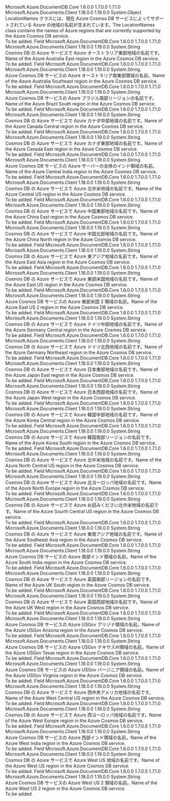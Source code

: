 <Type Name="LocationNames" FullName="Microsoft.Azure.Documents.LocationNames">
  <TypeSignature Language="C#" Value="public static class LocationNames" />
  <TypeSignature Language="ILAsm" Value=".class public auto ansi abstract sealed beforefieldinit LocationNames extends System.Object" />
  <TypeSignature Language="DocId" Value="T:Microsoft.Azure.Documents.LocationNames" />
  <TypeSignature Language="VB.NET" Value="Public Class LocationNames" />
  <TypeSignature Language="F#" Value="type LocationNames = class" />
  <AssemblyInfo>
    <AssemblyName>Microsoft.Azure.DocumentDB.Core</AssemblyName>
    <AssemblyVersion>1.6.0.0</AssemblyVersion>
    <AssemblyVersion>1.7.0.0</AssemblyVersion>
    <AssemblyVersion>1.7.1.0</AssemblyVersion>
  </AssemblyInfo>
  <AssemblyInfo>
    <AssemblyName>Microsoft.Azure.Documents.Client</AssemblyName>
    <AssemblyVersion>1.18.0.0</AssemblyVersion>
    <AssemblyVersion>1.19.0.0</AssemblyVersion>
  </AssemblyInfo>
  <Base>
    <BaseTypeName>System.Object</BaseTypeName>
  </Base>
  <Interfaces />
  <Docs>
    <summary>
            <span data-ttu-id="ab3b2-101">LocationNames クラスには、現在 Azure Cosmos DB サービスによってサポートされている Azure の地域の名前が含まれています。</span><span class="sxs-lookup"><span data-stu-id="ab3b2-101">The LocationNames class contains the names of Azure regions that are currently supported by the Azure Cosmos DB service.</span></span>
            </summary>
    <remarks>To be added.</remarks>
  </Docs>
  <Members>
    <Member MemberName="AustraliaEast">
      <MemberSignature Language="C#" Value="public const string AustraliaEast;" />
      <MemberSignature Language="ILAsm" Value=".field public static literal string AustraliaEast" />
      <MemberSignature Language="DocId" Value="F:Microsoft.Azure.Documents.LocationNames.AustraliaEast" />
      <MemberSignature Language="VB.NET" Value="Public Const AustraliaEast As String " />
      <MemberSignature Language="F#" Value="val mutable AustraliaEast : string" Usage="Microsoft.Azure.Documents.LocationNames.AustraliaEast" />
      <MemberType>Field</MemberType>
      <AssemblyInfo>
        <AssemblyName>Microsoft.Azure.DocumentDB.Core</AssemblyName>
        <AssemblyVersion>1.6.0.0</AssemblyVersion>
        <AssemblyVersion>1.7.0.0</AssemblyVersion>
        <AssemblyVersion>1.7.1.0</AssemblyVersion>
      </AssemblyInfo>
      <AssemblyInfo>
        <AssemblyName>Microsoft.Azure.Documents.Client</AssemblyName>
        <AssemblyVersion>1.18.0.0</AssemblyVersion>
        <AssemblyVersion>1.19.0.0</AssemblyVersion>
      </AssemblyInfo>
      <ReturnValue>
        <ReturnType>System.String</ReturnType>
      </ReturnValue>
      <Docs>
        <summary>
            <span data-ttu-id="ab3b2-102">Cosmos DB の Azure サービスで Azure オーストラリア東部地域の名前です。</span><span class="sxs-lookup"><span data-stu-id="ab3b2-102">Name of the Azure Australia East region in the Azure Cosmos DB service.</span></span>
            </summary>
        <remarks>To be added.</remarks>
      </Docs>
    </Member>
    <Member MemberName="AustraliaSoutheast">
      <MemberSignature Language="C#" Value="public const string AustraliaSoutheast;" />
      <MemberSignature Language="ILAsm" Value=".field public static literal string AustraliaSoutheast" />
      <MemberSignature Language="DocId" Value="F:Microsoft.Azure.Documents.LocationNames.AustraliaSoutheast" />
      <MemberSignature Language="VB.NET" Value="Public Const AustraliaSoutheast As String " />
      <MemberSignature Language="F#" Value="val mutable AustraliaSoutheast : string" Usage="Microsoft.Azure.Documents.LocationNames.AustraliaSoutheast" />
      <MemberType>Field</MemberType>
      <AssemblyInfo>
        <AssemblyName>Microsoft.Azure.DocumentDB.Core</AssemblyName>
        <AssemblyVersion>1.6.0.0</AssemblyVersion>
        <AssemblyVersion>1.7.0.0</AssemblyVersion>
        <AssemblyVersion>1.7.1.0</AssemblyVersion>
      </AssemblyInfo>
      <AssemblyInfo>
        <AssemblyName>Microsoft.Azure.Documents.Client</AssemblyName>
        <AssemblyVersion>1.18.0.0</AssemblyVersion>
        <AssemblyVersion>1.19.0.0</AssemblyVersion>
      </AssemblyInfo>
      <ReturnValue>
        <ReturnType>System.String</ReturnType>
      </ReturnValue>
      <Docs>
        <summary>
            <span data-ttu-id="ab3b2-103">Azure Cosmos DB サービスの Azure オーストラリア南東部領域の名前。</span><span class="sxs-lookup"><span data-stu-id="ab3b2-103">Name of the Azure Australia Southeast region in the Azure Cosmos DB service.</span></span>
            </summary>
        <remarks>To be added.</remarks>
      </Docs>
    </Member>
    <Member MemberName="BrazilSouth">
      <MemberSignature Language="C#" Value="public const string BrazilSouth;" />
      <MemberSignature Language="ILAsm" Value=".field public static literal string BrazilSouth" />
      <MemberSignature Language="DocId" Value="F:Microsoft.Azure.Documents.LocationNames.BrazilSouth" />
      <MemberSignature Language="VB.NET" Value="Public Const BrazilSouth As String " />
      <MemberSignature Language="F#" Value="val mutable BrazilSouth : string" Usage="Microsoft.Azure.Documents.LocationNames.BrazilSouth" />
      <MemberType>Field</MemberType>
      <AssemblyInfo>
        <AssemblyName>Microsoft.Azure.DocumentDB.Core</AssemblyName>
        <AssemblyVersion>1.6.0.0</AssemblyVersion>
        <AssemblyVersion>1.7.0.0</AssemblyVersion>
        <AssemblyVersion>1.7.1.0</AssemblyVersion>
      </AssemblyInfo>
      <AssemblyInfo>
        <AssemblyName>Microsoft.Azure.Documents.Client</AssemblyName>
        <AssemblyVersion>1.18.0.0</AssemblyVersion>
        <AssemblyVersion>1.19.0.0</AssemblyVersion>
      </AssemblyInfo>
      <ReturnValue>
        <ReturnType>System.String</ReturnType>
      </ReturnValue>
      <Docs>
        <summary>
            <span data-ttu-id="ab3b2-104">Azure Cosmos DB サービスの Azure ブラジル南部リージョンの名前です。</span><span class="sxs-lookup"><span data-stu-id="ab3b2-104">Name of the Azure Brazil South region in the Azure Cosmos DB service.</span></span>
            </summary>
        <remarks>To be added.</remarks>
      </Docs>
    </Member>
    <Member MemberName="CanadaCentral">
      <MemberSignature Language="C#" Value="public const string CanadaCentral;" />
      <MemberSignature Language="ILAsm" Value=".field public static literal string CanadaCentral" />
      <MemberSignature Language="DocId" Value="F:Microsoft.Azure.Documents.LocationNames.CanadaCentral" />
      <MemberSignature Language="VB.NET" Value="Public Const CanadaCentral As String " />
      <MemberSignature Language="F#" Value="val mutable CanadaCentral : string" Usage="Microsoft.Azure.Documents.LocationNames.CanadaCentral" />
      <MemberType>Field</MemberType>
      <AssemblyInfo>
        <AssemblyName>Microsoft.Azure.DocumentDB.Core</AssemblyName>
        <AssemblyVersion>1.6.0.0</AssemblyVersion>
        <AssemblyVersion>1.7.0.0</AssemblyVersion>
        <AssemblyVersion>1.7.1.0</AssemblyVersion>
      </AssemblyInfo>
      <AssemblyInfo>
        <AssemblyName>Microsoft.Azure.Documents.Client</AssemblyName>
        <AssemblyVersion>1.18.0.0</AssemblyVersion>
        <AssemblyVersion>1.19.0.0</AssemblyVersion>
      </AssemblyInfo>
      <ReturnValue>
        <ReturnType>System.String</ReturnType>
      </ReturnValue>
      <Docs>
        <summary>
            <span data-ttu-id="ab3b2-105">Cosmos DB の Azure サービスで Azure カナダ中部地域の名前です。</span><span class="sxs-lookup"><span data-stu-id="ab3b2-105">Name of the Azure Canada Central region in the Azure Cosmos DB service.</span></span>
            </summary>
        <remarks>To be added.</remarks>
      </Docs>
    </Member>
    <Member MemberName="CanadaEast">
      <MemberSignature Language="C#" Value="public const string CanadaEast;" />
      <MemberSignature Language="ILAsm" Value=".field public static literal string CanadaEast" />
      <MemberSignature Language="DocId" Value="F:Microsoft.Azure.Documents.LocationNames.CanadaEast" />
      <MemberSignature Language="VB.NET" Value="Public Const CanadaEast As String " />
      <MemberSignature Language="F#" Value="val mutable CanadaEast : string" Usage="Microsoft.Azure.Documents.LocationNames.CanadaEast" />
      <MemberType>Field</MemberType>
      <AssemblyInfo>
        <AssemblyName>Microsoft.Azure.DocumentDB.Core</AssemblyName>
        <AssemblyVersion>1.6.0.0</AssemblyVersion>
        <AssemblyVersion>1.7.0.0</AssemblyVersion>
        <AssemblyVersion>1.7.1.0</AssemblyVersion>
      </AssemblyInfo>
      <AssemblyInfo>
        <AssemblyName>Microsoft.Azure.Documents.Client</AssemblyName>
        <AssemblyVersion>1.18.0.0</AssemblyVersion>
        <AssemblyVersion>1.19.0.0</AssemblyVersion>
      </AssemblyInfo>
      <ReturnValue>
        <ReturnType>System.String</ReturnType>
      </ReturnValue>
      <Docs>
        <summary>
            <span data-ttu-id="ab3b2-106">Cosmos DB の Azure サービスで Azure カナダ東部地域の名前です。</span><span class="sxs-lookup"><span data-stu-id="ab3b2-106">Name of the Azure Canada East region in the Azure Cosmos DB service.</span></span>
            </summary>
        <remarks>To be added.</remarks>
      </Docs>
    </Member>
    <Member MemberName="CentralIndia">
      <MemberSignature Language="C#" Value="public const string CentralIndia;" />
      <MemberSignature Language="ILAsm" Value=".field public static literal string CentralIndia" />
      <MemberSignature Language="DocId" Value="F:Microsoft.Azure.Documents.LocationNames.CentralIndia" />
      <MemberSignature Language="VB.NET" Value="Public Const CentralIndia As String " />
      <MemberSignature Language="F#" Value="val mutable CentralIndia : string" Usage="Microsoft.Azure.Documents.LocationNames.CentralIndia" />
      <MemberType>Field</MemberType>
      <AssemblyInfo>
        <AssemblyName>Microsoft.Azure.DocumentDB.Core</AssemblyName>
        <AssemblyVersion>1.6.0.0</AssemblyVersion>
        <AssemblyVersion>1.7.0.0</AssemblyVersion>
        <AssemblyVersion>1.7.1.0</AssemblyVersion>
      </AssemblyInfo>
      <AssemblyInfo>
        <AssemblyName>Microsoft.Azure.Documents.Client</AssemblyName>
        <AssemblyVersion>1.18.0.0</AssemblyVersion>
        <AssemblyVersion>1.19.0.0</AssemblyVersion>
      </AssemblyInfo>
      <ReturnValue>
        <ReturnType>System.String</ReturnType>
      </ReturnValue>
      <Docs>
        <summary>
            <span data-ttu-id="ab3b2-107">Azure Cosmos DB サービスの Azure サーバーの全体のインド領域の名前。</span><span class="sxs-lookup"><span data-stu-id="ab3b2-107">Name of the Azure Central India region in the Azure Cosmos DB service.</span></span>
            </summary>
        <remarks>To be added.</remarks>
      </Docs>
    </Member>
    <Member MemberName="CentralUS">
      <MemberSignature Language="C#" Value="public const string CentralUS;" />
      <MemberSignature Language="ILAsm" Value=".field public static literal string CentralUS" />
      <MemberSignature Language="DocId" Value="F:Microsoft.Azure.Documents.LocationNames.CentralUS" />
      <MemberSignature Language="VB.NET" Value="Public Const CentralUS As String " />
      <MemberSignature Language="F#" Value="val mutable CentralUS : string" Usage="Microsoft.Azure.Documents.LocationNames.CentralUS" />
      <MemberType>Field</MemberType>
      <AssemblyInfo>
        <AssemblyName>Microsoft.Azure.DocumentDB.Core</AssemblyName>
        <AssemblyVersion>1.6.0.0</AssemblyVersion>
        <AssemblyVersion>1.7.0.0</AssemblyVersion>
        <AssemblyVersion>1.7.1.0</AssemblyVersion>
      </AssemblyInfo>
      <AssemblyInfo>
        <AssemblyName>Microsoft.Azure.Documents.Client</AssemblyName>
        <AssemblyVersion>1.18.0.0</AssemblyVersion>
        <AssemblyVersion>1.19.0.0</AssemblyVersion>
      </AssemblyInfo>
      <ReturnValue>
        <ReturnType>System.String</ReturnType>
      </ReturnValue>
      <Docs>
        <summary>
            <span data-ttu-id="ab3b2-108">Cosmos DB の Azure サービスで Azure 北中米地域の名前です。</span><span class="sxs-lookup"><span data-stu-id="ab3b2-108">Name of the Azure Central US region in the Azure Cosmos DB service.</span></span>
            </summary>
        <remarks>To be added.</remarks>
      </Docs>
    </Member>
    <Member MemberName="ChinaEast">
      <MemberSignature Language="C#" Value="public const string ChinaEast;" />
      <MemberSignature Language="ILAsm" Value=".field public static literal string ChinaEast" />
      <MemberSignature Language="DocId" Value="F:Microsoft.Azure.Documents.LocationNames.ChinaEast" />
      <MemberSignature Language="VB.NET" Value="Public Const ChinaEast As String " />
      <MemberSignature Language="F#" Value="val mutable ChinaEast : string" Usage="Microsoft.Azure.Documents.LocationNames.ChinaEast" />
      <MemberType>Field</MemberType>
      <AssemblyInfo>
        <AssemblyName>Microsoft.Azure.DocumentDB.Core</AssemblyName>
        <AssemblyVersion>1.6.0.0</AssemblyVersion>
        <AssemblyVersion>1.7.0.0</AssemblyVersion>
        <AssemblyVersion>1.7.1.0</AssemblyVersion>
      </AssemblyInfo>
      <AssemblyInfo>
        <AssemblyName>Microsoft.Azure.Documents.Client</AssemblyName>
        <AssemblyVersion>1.18.0.0</AssemblyVersion>
        <AssemblyVersion>1.19.0.0</AssemblyVersion>
      </AssemblyInfo>
      <ReturnValue>
        <ReturnType>System.String</ReturnType>
      </ReturnValue>
      <Docs>
        <summary>
            <span data-ttu-id="ab3b2-109">Cosmos DB の Azure サービスで Azure 中国東部地域の名前です。</span><span class="sxs-lookup"><span data-stu-id="ab3b2-109">Name of the Azure China East region in the Azure Cosmos DB service.</span></span>
            </summary>
        <remarks>To be added.</remarks>
      </Docs>
    </Member>
    <Member MemberName="ChinaNorth">
      <MemberSignature Language="C#" Value="public const string ChinaNorth;" />
      <MemberSignature Language="ILAsm" Value=".field public static literal string ChinaNorth" />
      <MemberSignature Language="DocId" Value="F:Microsoft.Azure.Documents.LocationNames.ChinaNorth" />
      <MemberSignature Language="VB.NET" Value="Public Const ChinaNorth As String " />
      <MemberSignature Language="F#" Value="val mutable ChinaNorth : string" Usage="Microsoft.Azure.Documents.LocationNames.ChinaNorth" />
      <MemberType>Field</MemberType>
      <AssemblyInfo>
        <AssemblyName>Microsoft.Azure.DocumentDB.Core</AssemblyName>
        <AssemblyVersion>1.6.0.0</AssemblyVersion>
        <AssemblyVersion>1.7.0.0</AssemblyVersion>
        <AssemblyVersion>1.7.1.0</AssemblyVersion>
      </AssemblyInfo>
      <AssemblyInfo>
        <AssemblyName>Microsoft.Azure.Documents.Client</AssemblyName>
        <AssemblyVersion>1.18.0.0</AssemblyVersion>
        <AssemblyVersion>1.19.0.0</AssemblyVersion>
      </AssemblyInfo>
      <ReturnValue>
        <ReturnType>System.String</ReturnType>
      </ReturnValue>
      <Docs>
        <summary>
            <span data-ttu-id="ab3b2-110">Cosmos DB の Azure サービスで Azure 中国北部地域の名前です。</span><span class="sxs-lookup"><span data-stu-id="ab3b2-110">Name of the Azure China North region in the Azure Cosmos DB service.</span></span>
            </summary>
        <remarks>To be added.</remarks>
      </Docs>
    </Member>
    <Member MemberName="EastAsia">
      <MemberSignature Language="C#" Value="public const string EastAsia;" />
      <MemberSignature Language="ILAsm" Value=".field public static literal string EastAsia" />
      <MemberSignature Language="DocId" Value="F:Microsoft.Azure.Documents.LocationNames.EastAsia" />
      <MemberSignature Language="VB.NET" Value="Public Const EastAsia As String " />
      <MemberSignature Language="F#" Value="val mutable EastAsia : string" Usage="Microsoft.Azure.Documents.LocationNames.EastAsia" />
      <MemberType>Field</MemberType>
      <AssemblyInfo>
        <AssemblyName>Microsoft.Azure.DocumentDB.Core</AssemblyName>
        <AssemblyVersion>1.6.0.0</AssemblyVersion>
        <AssemblyVersion>1.7.0.0</AssemblyVersion>
        <AssemblyVersion>1.7.1.0</AssemblyVersion>
      </AssemblyInfo>
      <AssemblyInfo>
        <AssemblyName>Microsoft.Azure.Documents.Client</AssemblyName>
        <AssemblyVersion>1.18.0.0</AssemblyVersion>
        <AssemblyVersion>1.19.0.0</AssemblyVersion>
      </AssemblyInfo>
      <ReturnValue>
        <ReturnType>System.String</ReturnType>
      </ReturnValue>
      <Docs>
        <summary>
            <span data-ttu-id="ab3b2-111">Cosmos DB の Azure サービスで Azure 東アジア地域の名前です。</span><span class="sxs-lookup"><span data-stu-id="ab3b2-111">Name of the Azure East Asia region in the Azure Cosmos DB service.</span></span>
            </summary>
        <remarks>To be added.</remarks>
      </Docs>
    </Member>
    <Member MemberName="EastUS">
      <MemberSignature Language="C#" Value="public const string EastUS;" />
      <MemberSignature Language="ILAsm" Value=".field public static literal string EastUS" />
      <MemberSignature Language="DocId" Value="F:Microsoft.Azure.Documents.LocationNames.EastUS" />
      <MemberSignature Language="VB.NET" Value="Public Const EastUS As String " />
      <MemberSignature Language="F#" Value="val mutable EastUS : string" Usage="Microsoft.Azure.Documents.LocationNames.EastUS" />
      <MemberType>Field</MemberType>
      <AssemblyInfo>
        <AssemblyName>Microsoft.Azure.DocumentDB.Core</AssemblyName>
        <AssemblyVersion>1.6.0.0</AssemblyVersion>
        <AssemblyVersion>1.7.0.0</AssemblyVersion>
        <AssemblyVersion>1.7.1.0</AssemblyVersion>
      </AssemblyInfo>
      <AssemblyInfo>
        <AssemblyName>Microsoft.Azure.Documents.Client</AssemblyName>
        <AssemblyVersion>1.18.0.0</AssemblyVersion>
        <AssemblyVersion>1.19.0.0</AssemblyVersion>
      </AssemblyInfo>
      <ReturnValue>
        <ReturnType>System.String</ReturnType>
      </ReturnValue>
      <Docs>
        <summary>
            <span data-ttu-id="ab3b2-112">Cosmos DB の Azure サービスで Azure 東部米国地域の名前です。</span><span class="sxs-lookup"><span data-stu-id="ab3b2-112">Name of the Azure East US region in the Azure Cosmos DB service.</span></span>
            </summary>
        <remarks>To be added.</remarks>
      </Docs>
    </Member>
    <Member MemberName="EastUS2">
      <MemberSignature Language="C#" Value="public const string EastUS2;" />
      <MemberSignature Language="ILAsm" Value=".field public static literal string EastUS2" />
      <MemberSignature Language="DocId" Value="F:Microsoft.Azure.Documents.LocationNames.EastUS2" />
      <MemberSignature Language="VB.NET" Value="Public Const EastUS2 As String " />
      <MemberSignature Language="F#" Value="val mutable EastUS2 : string" Usage="Microsoft.Azure.Documents.LocationNames.EastUS2" />
      <MemberType>Field</MemberType>
      <AssemblyInfo>
        <AssemblyName>Microsoft.Azure.DocumentDB.Core</AssemblyName>
        <AssemblyVersion>1.6.0.0</AssemblyVersion>
        <AssemblyVersion>1.7.0.0</AssemblyVersion>
        <AssemblyVersion>1.7.1.0</AssemblyVersion>
      </AssemblyInfo>
      <AssemblyInfo>
        <AssemblyName>Microsoft.Azure.Documents.Client</AssemblyName>
        <AssemblyVersion>1.18.0.0</AssemblyVersion>
        <AssemblyVersion>1.19.0.0</AssemblyVersion>
      </AssemblyInfo>
      <ReturnValue>
        <ReturnType>System.String</ReturnType>
      </ReturnValue>
      <Docs>
        <summary>
            <span data-ttu-id="ab3b2-113">Azure Cosmos DB サービスの Azure 東部米国 2 領域の名前。</span><span class="sxs-lookup"><span data-stu-id="ab3b2-113">Name of the Azure East US 2 region in the Azure Cosmos DB service.</span></span>
            </summary>
        <remarks>To be added.</remarks>
      </Docs>
    </Member>
    <Member MemberName="GermanyCentral">
      <MemberSignature Language="C#" Value="public const string GermanyCentral;" />
      <MemberSignature Language="ILAsm" Value=".field public static literal string GermanyCentral" />
      <MemberSignature Language="DocId" Value="F:Microsoft.Azure.Documents.LocationNames.GermanyCentral" />
      <MemberSignature Language="VB.NET" Value="Public Const GermanyCentral As String " />
      <MemberSignature Language="F#" Value="val mutable GermanyCentral : string" Usage="Microsoft.Azure.Documents.LocationNames.GermanyCentral" />
      <MemberType>Field</MemberType>
      <AssemblyInfo>
        <AssemblyName>Microsoft.Azure.DocumentDB.Core</AssemblyName>
        <AssemblyVersion>1.6.0.0</AssemblyVersion>
        <AssemblyVersion>1.7.0.0</AssemblyVersion>
        <AssemblyVersion>1.7.1.0</AssemblyVersion>
      </AssemblyInfo>
      <AssemblyInfo>
        <AssemblyName>Microsoft.Azure.Documents.Client</AssemblyName>
        <AssemblyVersion>1.18.0.0</AssemblyVersion>
        <AssemblyVersion>1.19.0.0</AssemblyVersion>
      </AssemblyInfo>
      <ReturnValue>
        <ReturnType>System.String</ReturnType>
      </ReturnValue>
      <Docs>
        <summary>
            <span data-ttu-id="ab3b2-114">Cosmos DB の Azure サービスで Azure ドイツ中部地域の名前です。</span><span class="sxs-lookup"><span data-stu-id="ab3b2-114">Name of the Azure Germany Central region in the Azure Cosmos DB service.</span></span>
            </summary>
        <remarks>To be added.</remarks>
      </Docs>
    </Member>
    <Member MemberName="GermanyNortheast">
      <MemberSignature Language="C#" Value="public const string GermanyNortheast;" />
      <MemberSignature Language="ILAsm" Value=".field public static literal string GermanyNortheast" />
      <MemberSignature Language="DocId" Value="F:Microsoft.Azure.Documents.LocationNames.GermanyNortheast" />
      <MemberSignature Language="VB.NET" Value="Public Const GermanyNortheast As String " />
      <MemberSignature Language="F#" Value="val mutable GermanyNortheast : string" Usage="Microsoft.Azure.Documents.LocationNames.GermanyNortheast" />
      <MemberType>Field</MemberType>
      <AssemblyInfo>
        <AssemblyName>Microsoft.Azure.DocumentDB.Core</AssemblyName>
        <AssemblyVersion>1.6.0.0</AssemblyVersion>
        <AssemblyVersion>1.7.0.0</AssemblyVersion>
        <AssemblyVersion>1.7.1.0</AssemblyVersion>
      </AssemblyInfo>
      <AssemblyInfo>
        <AssemblyName>Microsoft.Azure.Documents.Client</AssemblyName>
        <AssemblyVersion>1.18.0.0</AssemblyVersion>
        <AssemblyVersion>1.19.0.0</AssemblyVersion>
      </AssemblyInfo>
      <ReturnValue>
        <ReturnType>System.String</ReturnType>
      </ReturnValue>
      <Docs>
        <summary>
            <span data-ttu-id="ab3b2-115">Cosmos DB の Azure サービスで Azure ドイツ北西地域の名前です。</span><span class="sxs-lookup"><span data-stu-id="ab3b2-115">Name of the Azure Germany Northeast region in the Azure Cosmos DB service.</span></span>
            </summary>
        <remarks>To be added.</remarks>
      </Docs>
    </Member>
    <Member MemberName="JapanEast">
      <MemberSignature Language="C#" Value="public const string JapanEast;" />
      <MemberSignature Language="ILAsm" Value=".field public static literal string JapanEast" />
      <MemberSignature Language="DocId" Value="F:Microsoft.Azure.Documents.LocationNames.JapanEast" />
      <MemberSignature Language="VB.NET" Value="Public Const JapanEast As String " />
      <MemberSignature Language="F#" Value="val mutable JapanEast : string" Usage="Microsoft.Azure.Documents.LocationNames.JapanEast" />
      <MemberType>Field</MemberType>
      <AssemblyInfo>
        <AssemblyName>Microsoft.Azure.DocumentDB.Core</AssemblyName>
        <AssemblyVersion>1.6.0.0</AssemblyVersion>
        <AssemblyVersion>1.7.0.0</AssemblyVersion>
        <AssemblyVersion>1.7.1.0</AssemblyVersion>
      </AssemblyInfo>
      <AssemblyInfo>
        <AssemblyName>Microsoft.Azure.Documents.Client</AssemblyName>
        <AssemblyVersion>1.18.0.0</AssemblyVersion>
        <AssemblyVersion>1.19.0.0</AssemblyVersion>
      </AssemblyInfo>
      <ReturnValue>
        <ReturnType>System.String</ReturnType>
      </ReturnValue>
      <Docs>
        <summary>
            <span data-ttu-id="ab3b2-116">Cosmos DB の Azure サービスで Azure 日本東部地域の名前です。</span><span class="sxs-lookup"><span data-stu-id="ab3b2-116">Name of the Azure Japan East region in the Azure Cosmos DB service.</span></span>
            </summary>
        <remarks>To be added.</remarks>
      </Docs>
    </Member>
    <Member MemberName="JapanWest">
      <MemberSignature Language="C#" Value="public const string JapanWest;" />
      <MemberSignature Language="ILAsm" Value=".field public static literal string JapanWest" />
      <MemberSignature Language="DocId" Value="F:Microsoft.Azure.Documents.LocationNames.JapanWest" />
      <MemberSignature Language="VB.NET" Value="Public Const JapanWest As String " />
      <MemberSignature Language="F#" Value="val mutable JapanWest : string" Usage="Microsoft.Azure.Documents.LocationNames.JapanWest" />
      <MemberType>Field</MemberType>
      <AssemblyInfo>
        <AssemblyName>Microsoft.Azure.DocumentDB.Core</AssemblyName>
        <AssemblyVersion>1.6.0.0</AssemblyVersion>
        <AssemblyVersion>1.7.0.0</AssemblyVersion>
        <AssemblyVersion>1.7.1.0</AssemblyVersion>
      </AssemblyInfo>
      <AssemblyInfo>
        <AssemblyName>Microsoft.Azure.Documents.Client</AssemblyName>
        <AssemblyVersion>1.18.0.0</AssemblyVersion>
        <AssemblyVersion>1.19.0.0</AssemblyVersion>
      </AssemblyInfo>
      <ReturnValue>
        <ReturnType>System.String</ReturnType>
      </ReturnValue>
      <Docs>
        <summary>
            <span data-ttu-id="ab3b2-117">Cosmos DB の Azure サービスで Azure 日本西部地域の名前です。</span><span class="sxs-lookup"><span data-stu-id="ab3b2-117">Name of the Azure Japan West region in the Azure Cosmos DB service.</span></span>
            </summary>
        <remarks>To be added.</remarks>
      </Docs>
    </Member>
    <Member MemberName="KoreaCentral">
      <MemberSignature Language="C#" Value="public const string KoreaCentral;" />
      <MemberSignature Language="ILAsm" Value=".field public static literal string KoreaCentral" />
      <MemberSignature Language="DocId" Value="F:Microsoft.Azure.Documents.LocationNames.KoreaCentral" />
      <MemberSignature Language="VB.NET" Value="Public Const KoreaCentral As String " />
      <MemberSignature Language="F#" Value="val mutable KoreaCentral : string" Usage="Microsoft.Azure.Documents.LocationNames.KoreaCentral" />
      <MemberType>Field</MemberType>
      <AssemblyInfo>
        <AssemblyName>Microsoft.Azure.DocumentDB.Core</AssemblyName>
        <AssemblyVersion>1.6.0.0</AssemblyVersion>
        <AssemblyVersion>1.7.0.0</AssemblyVersion>
        <AssemblyVersion>1.7.1.0</AssemblyVersion>
      </AssemblyInfo>
      <AssemblyInfo>
        <AssemblyName>Microsoft.Azure.Documents.Client</AssemblyName>
        <AssemblyVersion>1.18.0.0</AssemblyVersion>
        <AssemblyVersion>1.19.0.0</AssemblyVersion>
      </AssemblyInfo>
      <ReturnValue>
        <ReturnType>System.String</ReturnType>
      </ReturnValue>
      <Docs>
        <summary>
            <span data-ttu-id="ab3b2-118">Cosmos DB の Azure サービスで Azure 韓国中部地域の名前です。</span><span class="sxs-lookup"><span data-stu-id="ab3b2-118">Name of the Azure Korea Central region in the Azure Cosmos DB service.</span></span>
            </summary>
        <remarks>To be added.</remarks>
      </Docs>
    </Member>
    <Member MemberName="KoreaSouth">
      <MemberSignature Language="C#" Value="public const string KoreaSouth;" />
      <MemberSignature Language="ILAsm" Value=".field public static literal string KoreaSouth" />
      <MemberSignature Language="DocId" Value="F:Microsoft.Azure.Documents.LocationNames.KoreaSouth" />
      <MemberSignature Language="VB.NET" Value="Public Const KoreaSouth As String " />
      <MemberSignature Language="F#" Value="val mutable KoreaSouth : string" Usage="Microsoft.Azure.Documents.LocationNames.KoreaSouth" />
      <MemberType>Field</MemberType>
      <AssemblyInfo>
        <AssemblyName>Microsoft.Azure.DocumentDB.Core</AssemblyName>
        <AssemblyVersion>1.6.0.0</AssemblyVersion>
        <AssemblyVersion>1.7.0.0</AssemblyVersion>
        <AssemblyVersion>1.7.1.0</AssemblyVersion>
      </AssemblyInfo>
      <AssemblyInfo>
        <AssemblyName>Microsoft.Azure.Documents.Client</AssemblyName>
        <AssemblyVersion>1.18.0.0</AssemblyVersion>
        <AssemblyVersion>1.19.0.0</AssemblyVersion>
      </AssemblyInfo>
      <ReturnValue>
        <ReturnType>System.String</ReturnType>
      </ReturnValue>
      <Docs>
        <summary>
            <span data-ttu-id="ab3b2-119">Cosmos DB の Azure サービスで Azure 韓国南部リージョンの名前です。</span><span class="sxs-lookup"><span data-stu-id="ab3b2-119">Name of the Azure Korea South region in the Azure Cosmos DB service.</span></span>
            </summary>
        <remarks>To be added.</remarks>
      </Docs>
    </Member>
    <Member MemberName="NorthCentralUS">
      <MemberSignature Language="C#" Value="public const string NorthCentralUS;" />
      <MemberSignature Language="ILAsm" Value=".field public static literal string NorthCentralUS" />
      <MemberSignature Language="DocId" Value="F:Microsoft.Azure.Documents.LocationNames.NorthCentralUS" />
      <MemberSignature Language="VB.NET" Value="Public Const NorthCentralUS As String " />
      <MemberSignature Language="F#" Value="val mutable NorthCentralUS : string" Usage="Microsoft.Azure.Documents.LocationNames.NorthCentralUS" />
      <MemberType>Field</MemberType>
      <AssemblyInfo>
        <AssemblyName>Microsoft.Azure.DocumentDB.Core</AssemblyName>
        <AssemblyVersion>1.6.0.0</AssemblyVersion>
        <AssemblyVersion>1.7.0.0</AssemblyVersion>
        <AssemblyVersion>1.7.1.0</AssemblyVersion>
      </AssemblyInfo>
      <AssemblyInfo>
        <AssemblyName>Microsoft.Azure.Documents.Client</AssemblyName>
        <AssemblyVersion>1.18.0.0</AssemblyVersion>
        <AssemblyVersion>1.19.0.0</AssemblyVersion>
      </AssemblyInfo>
      <ReturnValue>
        <ReturnType>System.String</ReturnType>
      </ReturnValue>
      <Docs>
        <summary>
            <span data-ttu-id="ab3b2-120">Cosmos DB の Azure サービスで Azure 北中米地域の名前です。</span><span class="sxs-lookup"><span data-stu-id="ab3b2-120">Name of the Azure North Central US region in the Azure Cosmos DB service.</span></span>
            </summary>
        <remarks>To be added.</remarks>
      </Docs>
    </Member>
    <Member MemberName="NorthEurope">
      <MemberSignature Language="C#" Value="public const string NorthEurope;" />
      <MemberSignature Language="ILAsm" Value=".field public static literal string NorthEurope" />
      <MemberSignature Language="DocId" Value="F:Microsoft.Azure.Documents.LocationNames.NorthEurope" />
      <MemberSignature Language="VB.NET" Value="Public Const NorthEurope As String " />
      <MemberSignature Language="F#" Value="val mutable NorthEurope : string" Usage="Microsoft.Azure.Documents.LocationNames.NorthEurope" />
      <MemberType>Field</MemberType>
      <AssemblyInfo>
        <AssemblyName>Microsoft.Azure.DocumentDB.Core</AssemblyName>
        <AssemblyVersion>1.6.0.0</AssemblyVersion>
        <AssemblyVersion>1.7.0.0</AssemblyVersion>
        <AssemblyVersion>1.7.1.0</AssemblyVersion>
      </AssemblyInfo>
      <AssemblyInfo>
        <AssemblyName>Microsoft.Azure.Documents.Client</AssemblyName>
        <AssemblyVersion>1.18.0.0</AssemblyVersion>
        <AssemblyVersion>1.19.0.0</AssemblyVersion>
      </AssemblyInfo>
      <ReturnValue>
        <ReturnType>System.String</ReturnType>
      </ReturnValue>
      <Docs>
        <summary>
            <span data-ttu-id="ab3b2-121">Cosmos DB の Azure サービスで Azure 北ヨーロッパ地域の名前です。</span><span class="sxs-lookup"><span data-stu-id="ab3b2-121">Name of the Azure North Europe region in the Azure Cosmos DB service.</span></span>
            </summary>
        <remarks>To be added.</remarks>
      </Docs>
    </Member>
    <Member MemberName="SouthCentralUS">
      <MemberSignature Language="C#" Value="public const string SouthCentralUS;" />
      <MemberSignature Language="ILAsm" Value=".field public static literal string SouthCentralUS" />
      <MemberSignature Language="DocId" Value="F:Microsoft.Azure.Documents.LocationNames.SouthCentralUS" />
      <MemberSignature Language="VB.NET" Value="Public Const SouthCentralUS As String " />
      <MemberSignature Language="F#" Value="val mutable SouthCentralUS : string" Usage="Microsoft.Azure.Documents.LocationNames.SouthCentralUS" />
      <MemberType>Field</MemberType>
      <AssemblyInfo>
        <AssemblyName>Microsoft.Azure.DocumentDB.Core</AssemblyName>
        <AssemblyVersion>1.6.0.0</AssemblyVersion>
        <AssemblyVersion>1.7.0.0</AssemblyVersion>
        <AssemblyVersion>1.7.1.0</AssemblyVersion>
      </AssemblyInfo>
      <AssemblyInfo>
        <AssemblyName>Microsoft.Azure.Documents.Client</AssemblyName>
        <AssemblyVersion>1.18.0.0</AssemblyVersion>
        <AssemblyVersion>1.19.0.0</AssemblyVersion>
      </AssemblyInfo>
      <ReturnValue>
        <ReturnType>System.String</ReturnType>
      </ReturnValue>
      <Docs>
        <summary>
            <span data-ttu-id="ab3b2-122">Cosmos DB の Azure サービスで Azure お読みください北中米地域の名前です。</span><span class="sxs-lookup"><span data-stu-id="ab3b2-122">Name of the Azure Sourth Central US region in the Azure Cosmos DB service.</span></span>
            </summary>
        <remarks>To be added.</remarks>
      </Docs>
    </Member>
    <Member MemberName="SoutheastAsia">
      <MemberSignature Language="C#" Value="public const string SoutheastAsia;" />
      <MemberSignature Language="ILAsm" Value=".field public static literal string SoutheastAsia" />
      <MemberSignature Language="DocId" Value="F:Microsoft.Azure.Documents.LocationNames.SoutheastAsia" />
      <MemberSignature Language="VB.NET" Value="Public Const SoutheastAsia As String " />
      <MemberSignature Language="F#" Value="val mutable SoutheastAsia : string" Usage="Microsoft.Azure.Documents.LocationNames.SoutheastAsia" />
      <MemberType>Field</MemberType>
      <AssemblyInfo>
        <AssemblyName>Microsoft.Azure.DocumentDB.Core</AssemblyName>
        <AssemblyVersion>1.6.0.0</AssemblyVersion>
        <AssemblyVersion>1.7.0.0</AssemblyVersion>
        <AssemblyVersion>1.7.1.0</AssemblyVersion>
      </AssemblyInfo>
      <AssemblyInfo>
        <AssemblyName>Microsoft.Azure.Documents.Client</AssemblyName>
        <AssemblyVersion>1.18.0.0</AssemblyVersion>
        <AssemblyVersion>1.19.0.0</AssemblyVersion>
      </AssemblyInfo>
      <ReturnValue>
        <ReturnType>System.String</ReturnType>
      </ReturnValue>
      <Docs>
        <summary>
            <span data-ttu-id="ab3b2-123">Cosmos DB の Azure サービスで Azure 東南アジア地域の名前です。</span><span class="sxs-lookup"><span data-stu-id="ab3b2-123">Name of the Azure Southeast Asia region in the Azure Cosmos DB service.</span></span>
            </summary>
        <remarks>To be added.</remarks>
      </Docs>
    </Member>
    <Member MemberName="SouthIndia">
      <MemberSignature Language="C#" Value="public const string SouthIndia;" />
      <MemberSignature Language="ILAsm" Value=".field public static literal string SouthIndia" />
      <MemberSignature Language="DocId" Value="F:Microsoft.Azure.Documents.LocationNames.SouthIndia" />
      <MemberSignature Language="VB.NET" Value="Public Const SouthIndia As String " />
      <MemberSignature Language="F#" Value="val mutable SouthIndia : string" Usage="Microsoft.Azure.Documents.LocationNames.SouthIndia" />
      <MemberType>Field</MemberType>
      <AssemblyInfo>
        <AssemblyName>Microsoft.Azure.DocumentDB.Core</AssemblyName>
        <AssemblyVersion>1.6.0.0</AssemblyVersion>
        <AssemblyVersion>1.7.0.0</AssemblyVersion>
        <AssemblyVersion>1.7.1.0</AssemblyVersion>
      </AssemblyInfo>
      <AssemblyInfo>
        <AssemblyName>Microsoft.Azure.Documents.Client</AssemblyName>
        <AssemblyVersion>1.18.0.0</AssemblyVersion>
        <AssemblyVersion>1.19.0.0</AssemblyVersion>
      </AssemblyInfo>
      <ReturnValue>
        <ReturnType>System.String</ReturnType>
      </ReturnValue>
      <Docs>
        <summary>
            <span data-ttu-id="ab3b2-124">Azure Cosmos DB サービスの Azure 南部インド領域の名前。</span><span class="sxs-lookup"><span data-stu-id="ab3b2-124">Name of the Azure South India region in the Azure Cosmos DB service.</span></span>
            </summary>
        <remarks>To be added.</remarks>
      </Docs>
    </Member>
    <Member MemberName="UKSouth">
      <MemberSignature Language="C#" Value="public const string UKSouth;" />
      <MemberSignature Language="ILAsm" Value=".field public static literal string UKSouth" />
      <MemberSignature Language="DocId" Value="F:Microsoft.Azure.Documents.LocationNames.UKSouth" />
      <MemberSignature Language="VB.NET" Value="Public Const UKSouth As String " />
      <MemberSignature Language="F#" Value="val mutable UKSouth : string" Usage="Microsoft.Azure.Documents.LocationNames.UKSouth" />
      <MemberType>Field</MemberType>
      <AssemblyInfo>
        <AssemblyName>Microsoft.Azure.DocumentDB.Core</AssemblyName>
        <AssemblyVersion>1.6.0.0</AssemblyVersion>
        <AssemblyVersion>1.7.0.0</AssemblyVersion>
        <AssemblyVersion>1.7.1.0</AssemblyVersion>
      </AssemblyInfo>
      <AssemblyInfo>
        <AssemblyName>Microsoft.Azure.Documents.Client</AssemblyName>
        <AssemblyVersion>1.18.0.0</AssemblyVersion>
        <AssemblyVersion>1.19.0.0</AssemblyVersion>
      </AssemblyInfo>
      <ReturnValue>
        <ReturnType>System.String</ReturnType>
      </ReturnValue>
      <Docs>
        <summary>
            <span data-ttu-id="ab3b2-125">Cosmos DB の Azure サービスで Azure 英国南部リージョンの名前です。</span><span class="sxs-lookup"><span data-stu-id="ab3b2-125">Name of the Azure UK South region in the Azure Cosmos DB service.</span></span>
            </summary>
        <remarks>To be added.</remarks>
      </Docs>
    </Member>
    <Member MemberName="UKWest">
      <MemberSignature Language="C#" Value="public const string UKWest;" />
      <MemberSignature Language="ILAsm" Value=".field public static literal string UKWest" />
      <MemberSignature Language="DocId" Value="F:Microsoft.Azure.Documents.LocationNames.UKWest" />
      <MemberSignature Language="VB.NET" Value="Public Const UKWest As String " />
      <MemberSignature Language="F#" Value="val mutable UKWest : string" Usage="Microsoft.Azure.Documents.LocationNames.UKWest" />
      <MemberType>Field</MemberType>
      <AssemblyInfo>
        <AssemblyName>Microsoft.Azure.DocumentDB.Core</AssemblyName>
        <AssemblyVersion>1.6.0.0</AssemblyVersion>
        <AssemblyVersion>1.7.0.0</AssemblyVersion>
        <AssemblyVersion>1.7.1.0</AssemblyVersion>
      </AssemblyInfo>
      <AssemblyInfo>
        <AssemblyName>Microsoft.Azure.Documents.Client</AssemblyName>
        <AssemblyVersion>1.18.0.0</AssemblyVersion>
        <AssemblyVersion>1.19.0.0</AssemblyVersion>
      </AssemblyInfo>
      <ReturnValue>
        <ReturnType>System.String</ReturnType>
      </ReturnValue>
      <Docs>
        <summary>
            <span data-ttu-id="ab3b2-126">Cosmos DB の Azure サービスで Azure 英国西部地域の名前です。</span><span class="sxs-lookup"><span data-stu-id="ab3b2-126">Name of the Azure UK West region in the Azure Cosmos DB service.</span></span>
            </summary>
        <remarks>To be added.</remarks>
      </Docs>
    </Member>
    <Member MemberName="USGovArizona">
      <MemberSignature Language="C#" Value="public const string USGovArizona;" />
      <MemberSignature Language="ILAsm" Value=".field public static literal string USGovArizona" />
      <MemberSignature Language="DocId" Value="F:Microsoft.Azure.Documents.LocationNames.USGovArizona" />
      <MemberSignature Language="VB.NET" Value="Public Const USGovArizona As String " />
      <MemberSignature Language="F#" Value="val mutable USGovArizona : string" Usage="Microsoft.Azure.Documents.LocationNames.USGovArizona" />
      <MemberType>Field</MemberType>
      <AssemblyInfo>
        <AssemblyName>Microsoft.Azure.DocumentDB.Core</AssemblyName>
        <AssemblyVersion>1.6.0.0</AssemblyVersion>
        <AssemblyVersion>1.7.0.0</AssemblyVersion>
        <AssemblyVersion>1.7.1.0</AssemblyVersion>
      </AssemblyInfo>
      <AssemblyInfo>
        <AssemblyName>Microsoft.Azure.Documents.Client</AssemblyName>
        <AssemblyVersion>1.18.0.0</AssemblyVersion>
        <AssemblyVersion>1.19.0.0</AssemblyVersion>
      </AssemblyInfo>
      <ReturnValue>
        <ReturnType>System.String</ReturnType>
      </ReturnValue>
      <Docs>
        <summary>
            <span data-ttu-id="ab3b2-127">Azure Cosmos DB サービスの Azure USGov アリゾナ領域の名前。</span><span class="sxs-lookup"><span data-stu-id="ab3b2-127">Name of the Azure USGov Arizona region in the Azure Cosmos DB service.</span></span>
            </summary>
        <remarks>To be added.</remarks>
      </Docs>
    </Member>
    <Member MemberName="USGovTexas">
      <MemberSignature Language="C#" Value="public const string USGovTexas;" />
      <MemberSignature Language="ILAsm" Value=".field public static literal string USGovTexas" />
      <MemberSignature Language="DocId" Value="F:Microsoft.Azure.Documents.LocationNames.USGovTexas" />
      <MemberSignature Language="VB.NET" Value="Public Const USGovTexas As String " />
      <MemberSignature Language="F#" Value="val mutable USGovTexas : string" Usage="Microsoft.Azure.Documents.LocationNames.USGovTexas" />
      <MemberType>Field</MemberType>
      <AssemblyInfo>
        <AssemblyName>Microsoft.Azure.DocumentDB.Core</AssemblyName>
        <AssemblyVersion>1.6.0.0</AssemblyVersion>
        <AssemblyVersion>1.7.0.0</AssemblyVersion>
        <AssemblyVersion>1.7.1.0</AssemblyVersion>
      </AssemblyInfo>
      <AssemblyInfo>
        <AssemblyName>Microsoft.Azure.Documents.Client</AssemblyName>
        <AssemblyVersion>1.18.0.0</AssemblyVersion>
        <AssemblyVersion>1.19.0.0</AssemblyVersion>
      </AssemblyInfo>
      <ReturnValue>
        <ReturnType>System.String</ReturnType>
      </ReturnValue>
      <Docs>
        <summary>
            <span data-ttu-id="ab3b2-128">Azure Cosmos DB サービスの Azure USGov テキサス州領域の名前。</span><span class="sxs-lookup"><span data-stu-id="ab3b2-128">Name of the Azure USGov Texas region in the Azure Cosmos DB service.</span></span>
            </summary>
        <remarks>To be added.</remarks>
      </Docs>
    </Member>
    <Member MemberName="USGovVirginia">
      <MemberSignature Language="C#" Value="public const string USGovVirginia;" />
      <MemberSignature Language="ILAsm" Value=".field public static literal string USGovVirginia" />
      <MemberSignature Language="DocId" Value="F:Microsoft.Azure.Documents.LocationNames.USGovVirginia" />
      <MemberSignature Language="VB.NET" Value="Public Const USGovVirginia As String " />
      <MemberSignature Language="F#" Value="val mutable USGovVirginia : string" Usage="Microsoft.Azure.Documents.LocationNames.USGovVirginia" />
      <MemberType>Field</MemberType>
      <AssemblyInfo>
        <AssemblyName>Microsoft.Azure.DocumentDB.Core</AssemblyName>
        <AssemblyVersion>1.6.0.0</AssemblyVersion>
        <AssemblyVersion>1.7.0.0</AssemblyVersion>
        <AssemblyVersion>1.7.1.0</AssemblyVersion>
      </AssemblyInfo>
      <AssemblyInfo>
        <AssemblyName>Microsoft.Azure.Documents.Client</AssemblyName>
        <AssemblyVersion>1.18.0.0</AssemblyVersion>
        <AssemblyVersion>1.19.0.0</AssemblyVersion>
      </AssemblyInfo>
      <ReturnValue>
        <ReturnType>System.String</ReturnType>
      </ReturnValue>
      <Docs>
        <summary>
            <span data-ttu-id="ab3b2-129">Azure Cosmos DB サービスの Azure USGov バージニア領域の名前。</span><span class="sxs-lookup"><span data-stu-id="ab3b2-129">Name of the Azure USGov Virginia region in the Azure Cosmos DB service.</span></span>
            </summary>
        <remarks>To be added.</remarks>
      </Docs>
    </Member>
    <Member MemberName="WestCentralUS">
      <MemberSignature Language="C#" Value="public const string WestCentralUS;" />
      <MemberSignature Language="ILAsm" Value=".field public static literal string WestCentralUS" />
      <MemberSignature Language="DocId" Value="F:Microsoft.Azure.Documents.LocationNames.WestCentralUS" />
      <MemberSignature Language="VB.NET" Value="Public Const WestCentralUS As String " />
      <MemberSignature Language="F#" Value="val mutable WestCentralUS : string" Usage="Microsoft.Azure.Documents.LocationNames.WestCentralUS" />
      <MemberType>Field</MemberType>
      <AssemblyInfo>
        <AssemblyName>Microsoft.Azure.DocumentDB.Core</AssemblyName>
        <AssemblyVersion>1.6.0.0</AssemblyVersion>
        <AssemblyVersion>1.7.0.0</AssemblyVersion>
        <AssemblyVersion>1.7.1.0</AssemblyVersion>
      </AssemblyInfo>
      <AssemblyInfo>
        <AssemblyName>Microsoft.Azure.Documents.Client</AssemblyName>
        <AssemblyVersion>1.18.0.0</AssemblyVersion>
        <AssemblyVersion>1.19.0.0</AssemblyVersion>
      </AssemblyInfo>
      <ReturnValue>
        <ReturnType>System.String</ReturnType>
      </ReturnValue>
      <Docs>
        <summary>
            <span data-ttu-id="ab3b2-130">Cosmos DB の Azure サービスで Azure 西中央アメリカ地域の名前です。</span><span class="sxs-lookup"><span data-stu-id="ab3b2-130">Name of the Azure West Central US region in the Azure Cosmos DB service.</span></span>
            </summary>
        <remarks>To be added.</remarks>
      </Docs>
    </Member>
    <Member MemberName="WestEurope">
      <MemberSignature Language="C#" Value="public const string WestEurope;" />
      <MemberSignature Language="ILAsm" Value=".field public static literal string WestEurope" />
      <MemberSignature Language="DocId" Value="F:Microsoft.Azure.Documents.LocationNames.WestEurope" />
      <MemberSignature Language="VB.NET" Value="Public Const WestEurope As String " />
      <MemberSignature Language="F#" Value="val mutable WestEurope : string" Usage="Microsoft.Azure.Documents.LocationNames.WestEurope" />
      <MemberType>Field</MemberType>
      <AssemblyInfo>
        <AssemblyName>Microsoft.Azure.DocumentDB.Core</AssemblyName>
        <AssemblyVersion>1.6.0.0</AssemblyVersion>
        <AssemblyVersion>1.7.0.0</AssemblyVersion>
        <AssemblyVersion>1.7.1.0</AssemblyVersion>
      </AssemblyInfo>
      <AssemblyInfo>
        <AssemblyName>Microsoft.Azure.Documents.Client</AssemblyName>
        <AssemblyVersion>1.18.0.0</AssemblyVersion>
        <AssemblyVersion>1.19.0.0</AssemblyVersion>
      </AssemblyInfo>
      <ReturnValue>
        <ReturnType>System.String</ReturnType>
      </ReturnValue>
      <Docs>
        <summary>
            <span data-ttu-id="ab3b2-131">Cosmos DB の Azure サービスで Azure 西ヨーロッパ地域の名前です。</span><span class="sxs-lookup"><span data-stu-id="ab3b2-131">Name of the Azure West Europe region in the Azure Cosmos DB service.</span></span>
            </summary>
        <remarks>To be added.</remarks>
      </Docs>
    </Member>
    <Member MemberName="WestIndia">
      <MemberSignature Language="C#" Value="public const string WestIndia;" />
      <MemberSignature Language="ILAsm" Value=".field public static literal string WestIndia" />
      <MemberSignature Language="DocId" Value="F:Microsoft.Azure.Documents.LocationNames.WestIndia" />
      <MemberSignature Language="VB.NET" Value="Public Const WestIndia As String " />
      <MemberSignature Language="F#" Value="val mutable WestIndia : string" Usage="Microsoft.Azure.Documents.LocationNames.WestIndia" />
      <MemberType>Field</MemberType>
      <AssemblyInfo>
        <AssemblyName>Microsoft.Azure.DocumentDB.Core</AssemblyName>
        <AssemblyVersion>1.6.0.0</AssemblyVersion>
        <AssemblyVersion>1.7.0.0</AssemblyVersion>
        <AssemblyVersion>1.7.1.0</AssemblyVersion>
      </AssemblyInfo>
      <AssemblyInfo>
        <AssemblyName>Microsoft.Azure.Documents.Client</AssemblyName>
        <AssemblyVersion>1.18.0.0</AssemblyVersion>
        <AssemblyVersion>1.19.0.0</AssemblyVersion>
      </AssemblyInfo>
      <ReturnValue>
        <ReturnType>System.String</ReturnType>
      </ReturnValue>
      <Docs>
        <summary>
            <span data-ttu-id="ab3b2-132">Azure Cosmos DB サービスの Azure 西部インド領域の名前。</span><span class="sxs-lookup"><span data-stu-id="ab3b2-132">Name of the Azure West India region in the Azure Cosmos DB service.</span></span>
            </summary>
        <remarks>To be added.</remarks>
      </Docs>
    </Member>
    <Member MemberName="WestUS">
      <MemberSignature Language="C#" Value="public const string WestUS;" />
      <MemberSignature Language="ILAsm" Value=".field public static literal string WestUS" />
      <MemberSignature Language="DocId" Value="F:Microsoft.Azure.Documents.LocationNames.WestUS" />
      <MemberSignature Language="VB.NET" Value="Public Const WestUS As String " />
      <MemberSignature Language="F#" Value="val mutable WestUS : string" Usage="Microsoft.Azure.Documents.LocationNames.WestUS" />
      <MemberType>Field</MemberType>
      <AssemblyInfo>
        <AssemblyName>Microsoft.Azure.DocumentDB.Core</AssemblyName>
        <AssemblyVersion>1.6.0.0</AssemblyVersion>
        <AssemblyVersion>1.7.0.0</AssemblyVersion>
        <AssemblyVersion>1.7.1.0</AssemblyVersion>
      </AssemblyInfo>
      <AssemblyInfo>
        <AssemblyName>Microsoft.Azure.Documents.Client</AssemblyName>
        <AssemblyVersion>1.18.0.0</AssemblyVersion>
        <AssemblyVersion>1.19.0.0</AssemblyVersion>
      </AssemblyInfo>
      <ReturnValue>
        <ReturnType>System.String</ReturnType>
      </ReturnValue>
      <Docs>
        <summary>
            <span data-ttu-id="ab3b2-133">Cosmos DB の Azure サービスで Azure West US 地域の名前です。</span><span class="sxs-lookup"><span data-stu-id="ab3b2-133">Name of the Azure West US region in the Azure Cosmos DB service.</span></span>
            </summary>
        <remarks>To be added.</remarks>
      </Docs>
    </Member>
    <Member MemberName="WestUS2">
      <MemberSignature Language="C#" Value="public const string WestUS2;" />
      <MemberSignature Language="ILAsm" Value=".field public static literal string WestUS2" />
      <MemberSignature Language="DocId" Value="F:Microsoft.Azure.Documents.LocationNames.WestUS2" />
      <MemberSignature Language="VB.NET" Value="Public Const WestUS2 As String " />
      <MemberSignature Language="F#" Value="val mutable WestUS2 : string" Usage="Microsoft.Azure.Documents.LocationNames.WestUS2" />
      <MemberType>Field</MemberType>
      <AssemblyInfo>
        <AssemblyName>Microsoft.Azure.DocumentDB.Core</AssemblyName>
        <AssemblyVersion>1.6.0.0</AssemblyVersion>
        <AssemblyVersion>1.7.0.0</AssemblyVersion>
        <AssemblyVersion>1.7.1.0</AssemblyVersion>
      </AssemblyInfo>
      <AssemblyInfo>
        <AssemblyName>Microsoft.Azure.Documents.Client</AssemblyName>
        <AssemblyVersion>1.18.0.0</AssemblyVersion>
        <AssemblyVersion>1.19.0.0</AssemblyVersion>
      </AssemblyInfo>
      <ReturnValue>
        <ReturnType>System.String</ReturnType>
      </ReturnValue>
      <Docs>
        <summary>
            <span data-ttu-id="ab3b2-134">Azure Cosmos DB サービスの Azure West US 2 領域の名前。</span><span class="sxs-lookup"><span data-stu-id="ab3b2-134">Name of the Azure West US 2 region in the Azure Cosmos DB service.</span></span>
            </summary>
        <remarks>To be added.</remarks>
      </Docs>
    </Member>
  </Members>
</Type>